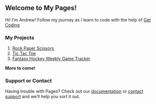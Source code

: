 ## Welcome to My Pages!


Hi! I'm Andrew! Follow my journey as I learn to code with the help of [Get Coding](https://www.get-coding.ca/)


### My Projects

1. [Rock Paper Scissors](https://apreynolds1989.github.io/rockPaperScissors/)
2. [Tic Tac Toe](https://apreynolds1989.github.io/ticTacToe/) 
3. [Fantasy Hockey Weekly Game Tracker](https://apreynolds1989.github.io/game_tracker/)

**More to come!**







### Support or Contact

Having trouble with Pages? Check out our [documentation](https://docs.github.com/categories/github-pages-basics/) or [contact support](https://support.github.com/contact) and we’ll help you sort it out.
